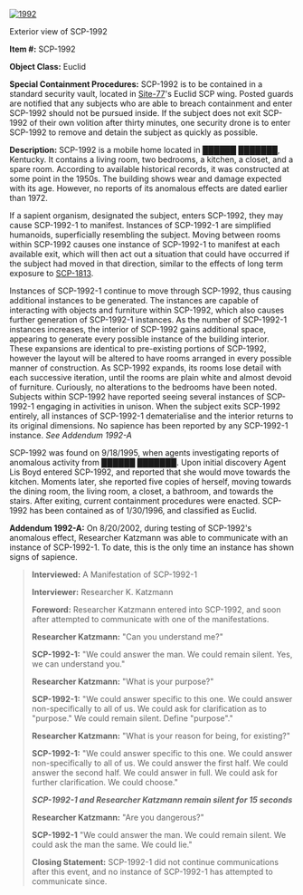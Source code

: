 [![1992](http://scp-wiki.wdfiles.com/local--resized-images/scp-1992/1992/medium.jpg)](http://scp-wiki.wdfiles.com/local--files/scp-1992/1992)

Exterior view of SCP-1992

**Item #:** SCP-1992

**Object Class:** Euclid

**Special Containment Procedures:** SCP-1992 is to be contained in a standard security vault, located in [Site-77](/secure-facility-dossier-site-77)'s Euclid SCP wing. Posted guards are notified that any subjects who are able to breach containment and enter SCP-1992 should not be pursued inside. If the subject does not exit SCP-1992 of their own volition after thirty minutes, one security drone is to enter SCP-1992 to remove and detain the subject as quickly as possible.

**Description:** SCP-1992 is a mobile home located in ██████ ███████, Kentucky. It contains a living room, two bedrooms, a kitchen, a closet, and a spare room. According to available historical records, it was constructed at some point in the 1950s. The building shows wear and damage expected with its age. However, no reports of its anomalous effects are dated earlier than 1972.

If a sapient organism, designated the subject, enters SCP-1992, they may cause SCP-1992-1 to manifest. Instances of SCP-1992-1 are simplified humanoids, superficially resembling the subject. Moving between rooms within SCP-1992 causes one instance of SCP-1992-1 to manifest at each available exit, which will then act out a situation that could have occurred if the subject had moved in that direction, similar to the effects of long term exposure to [SCP-1813](/scp-1813).

Instances of SCP-1992-1 continue to move through SCP-1992, thus causing additional instances to be generated. The instances are capable of interacting with objects and furniture within SCP-1992, which also causes further generation of SCP-1992-1 instances. As the number of SCP-1992-1 instances increases, the interior of SCP-1992 gains additional space, appearing to generate every possible instance of the building interior. These expansions are identical to pre-existing portions of SCP-1992, however the layout will be altered to have rooms arranged in every possible manner of construction. As SCP-1992 expands, its rooms lose detail with each successive iteration, until the rooms are plain white and almost devoid of furniture. Curiously, no alterations to the bedrooms have been noted. Subjects within SCP-1992 have reported seeing several instances of SCP-1992-1 engaging in activities in unison. When the subject exits SCP-1992 entirely, all instances of SCP-1992-1 dematerialise and the interior returns to its original dimensions. No sapience has been reported by any SCP-1992-1 instance. _See Addendum 1992-A_

SCP-1992 was found on 9/18/1995, when agents investigating reports of anomalous activity from ██████ ███████. Upon initial discovery Agent Lis Boyd entered SCP-1992, and reported that she would move towards the kitchen. Moments later, she reported five copies of herself, moving towards the dining room, the living room, a closet, a bathroom, and towards the stairs. After exiting, current containment procedures were enacted. SCP-1992 has been contained as of 1/30/1996, and classified as Euclid.

**Addendum 1992-A:** On 8/20/2002, during testing of SCP-1992's anomalous effect, Researcher Katzmann was able to communicate with an instance of SCP-1992-1. To date, this is the only time an instance has shown signs of sapience.

> **Interviewed:** A Manifestation of SCP-1992-1
> 
> **Interviewer:** Researcher K. Katzmann
> 
> **Foreword:** Researcher Katzmann entered into SCP-1992, and soon after attempted to communicate with one of the manifestations.
> 
> **<Begin Log>**
> 
> **Researcher Katzmann:** "Can you understand me?"
> 
> **SCP-1992-1:** "We could answer the man. We could remain silent. Yes, we can understand you."
> 
> **Researcher Katzmann:** "What is your purpose?"
> 
> **SCP-1992-1:** "We could answer specific to this one. We could answer non-specifically to all of us. We could ask for clarification as to "purpose." We could remain silent. Define "purpose"."
> 
> **Researcher Katzmann:** "What is your reason for being, for existing?"
> 
> **SCP-1992-1:** "We could answer specific to this one. We could answer non-specifically to all of us. We could answer the first half. We could answer the second half. We could answer in full. We could ask for further clarification. We could choose."
> 
> **_SCP-1992-1 and Researcher Katzmann remain silent for 15 seconds_**
> 
> **Researcher Katzmann:** "Are you dangerous?"
> 
> **SCP-1992-1** "We could answer the man. We could remain silent. We could ask the man the same. We could lie."
> 
> **<End Log>**
> 
> **Closing Statement:** SCP-1992-1 did not continue communications after this event, and no instance of SCP-1992-1 has attempted to communicate since.
